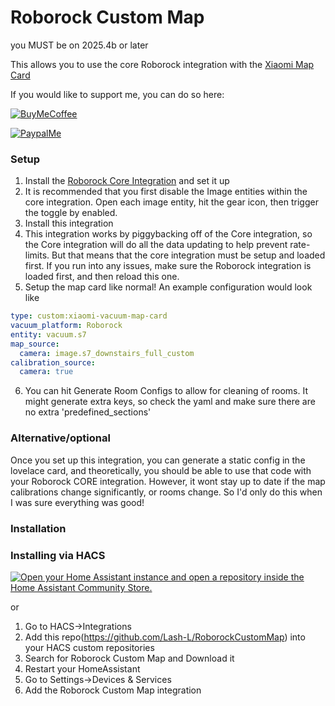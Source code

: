 # Roborock Custom Map

you MUST be on 2025.4b or later

This allows you to use the core Roborock integration with the [Xiaomi Map Card](https://github.com/PiotrMachowski/lovelace-xiaomi-vacuum-map-card)

If you would like to support me, you can do so here:

[![BuyMeCoffee][buymecoffeebadge]][buymecoffee]

[![PaypalMe][paypalmebadge]][paypalme]

### Setup

1. Install the [Roborock Core Integration](https://my.home-assistant.io/redirect/config_flow_start?domain=roborock) and set it up
2. It is recommended that you first disable the Image entities within the core integration. Open each image entity, hit the gear icon, then trigger the toggle by enabled.
3. Install this integration
4. This integration works by piggybacking off of the Core integration, so the Core integration will do all the data updating to help prevent rate-limits. But that means that the core integration must be setup and loaded first. If you run into any issues, make sure the Roborock integration is loaded first, and then reload this one.
5. Setup the map card like normal! An example configuration would look like
```yaml
type: custom:xiaomi-vacuum-map-card
vacuum_platform: Roborock
entity: vacuum.s7
map_source:
  camera: image.s7_downstairs_full_custom
calibration_source:
  camera: true
```
6. You can hit Generate Room Configs to allow for cleaning of rooms. It might generate extra keys, so check the yaml and make sure there are no extra 'predefined_sections'


### Alternative/optional

Once you set up this integration, you can generate a static config in the lovelace card, and theoretically, you should be able to use that code with your Roborock CORE integration. However, it wont stay up to date if the map calibrations change significantly, or rooms change. So I'd only do this when I was sure everything was good!

### Installation

### Installing via HACS
[![Open your Home Assistant instance and open a repository inside the Home Assistant Community Store.](https://my.home-assistant.io/badges/hacs_repository.svg)](https://my.home-assistant.io/redirect/hacs_repository/?owner=Lash-L&repository=RoborockCustomMap&category=integration)

or

1. Go to HACS->Integrations
1. Add this repo(https://github.com/Lash-L/RoborockCustomMap) into your HACS custom repositories
1. Search for Roborock Custom Map and Download it
1. Restart your HomeAssistant
1. Go to Settings->Devices & Services
1. Add the Roborock Custom Map integration



[buymecoffee]: https://www.buymeacoffee.com/LashL
[buymecoffeebadge]: https://img.shields.io/badge/buy%20me%20a%20coffee-donate-yellow.svg?style=for-the-badge
[paypalme]: https://paypal.me/LLashley304
[paypalmebadge]: https://cdn.rawgit.com/twolfson/paypal-github-button/1.0.0/dist/button.svg
[hacsbutton]: https://my.home-assistant.io/redirect/hacs_repository/?owner=Lash-L&repository=tempofit&category=integration
